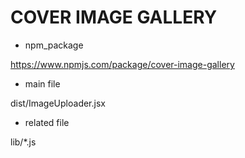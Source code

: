 # COVER IMAGE GALLERY

- npm_package

https://www.npmjs.com/package/cover-image-gallery

- main file

dist/ImageUploader.jsx

- related file

lib/*.js
